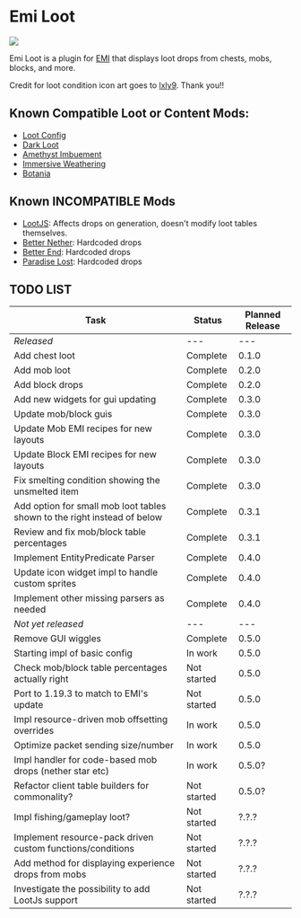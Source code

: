 # Emi Loot
<p align="left">
<a href="https://opensource.org/licenses/MIT"><img src="https://img.shields.io/badge/License-MIT-brightgreen.svg"></a>
</p>

Emi Loot is a plugin for [EMI](https://github.com/emilyploszaj/emi) that displays loot drops from chests, mobs, blocks, and more.

Credit for loot condition icon art goes to [lxly9](https://github.com/lxly9). Thank you!!

## Known Compatible Loot or Content Mods:
* [Loot Config](https://www.curseforge.com/minecraft/mc-mods/loot-config)
* [Dark Loot](https://www.curseforge.com/minecraft/mc-mods/darkloot-better-mob-loot)
* [Amethyst Imbuement](https://modrinth.com/mod/amethyst-imbuement)
* [Immersive Weathering](https://modrinth.com/mod/immersive-weathering)
* [Botania](https://modrinth.com/mod/botania)

## Known INCOMPATIBLE Mods
* [LootJS](https://modrinth.com/mod/lootjs): Affects drops on generation, doesn't modify loot tables themselves.
* [Better Nether](https://www.curseforge.com/minecraft/mc-mods/betternether): Hardcoded drops
* [Better End](https://www.curseforge.com/minecraft/mc-mods/betterend): Hardcoded drops
* [Paradise Lost](https://www.curseforge.com/minecraft/mc-mods/paradise-lost): Hardcoded drops

## TODO LIST

|Task|Status|Planned Release|
|----|------|---------------|
|_Released_|---|---|
|Add chest loot|Complete|0.1.0|
|Add mob loot|Complete|0.2.0|
|Add block drops|Complete|0.2.0|
|Add new widgets for gui updating|Complete|0.3.0|
|Update mob/block guis|Complete|0.3.0|
|Update Mob EMI recipes for new layouts|Complete|0.3.0|
|Update Block EMI recipes for new layouts|Complete|0.3.0|
|Fix smelting condition showing the unsmelted item|Complete|0.3.0|
|Add option for small mob loot tables shown to the right instead of below|Complete|0.3.1|
|Review and fix mob/block table percentages|Complete|0.3.1|
|Implement EntityPredicate Parser|Complete|0.4.0|
|Update icon widget impl to handle custom sprites|Complete|0.4.0|
|Implement other missing parsers as needed|Complete|0.4.0|
|_Not yet released_|---|---|
|Remove GUI wiggles|Complete|0.5.0|
|Starting impl of basic config|In work|0.5.0|
|Check mob/block table percentages actually right|Not started|0.5.0|
|Port to 1.19.3 to match to EMI's update|Not started|0.5.0|
|Impl resource-driven mob offsetting overrides|In work|0.5.0|
|Optimize packet sending size/number|In work|0.5.0|
|Impl handler for code-based mob drops (nether star etc)|In work|0.5.0?|
|Refactor client table builders for commonality?|Not started|0.5.0?|
|Impl fishing/gameplay loot?|Not started|?.?.?|
|Implement resource-pack driven custom functions/conditions|Not started|?.?.?|
|Add method for displaying experience drops from mobs|Not started|?.?.?|
|Investigate the possibility to add LootJs support|Not started|?.?.?|

